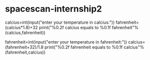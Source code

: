 # spacescan-internship2
calcius=int(input("enter your temperature in calcius:"))
fahrenheit=(calcius*1.8)+32
print("%0.2f calcius equals to %0.1f fahrenheit"%(calcius,fahrenheit))

fahrenheit=int(input("enter your temperature in fahrenheit:"))
calcius=(fahrenheit+32)/1.8
print("%0.2f fahrenheit equals to %0.1f calcius"%(fahrenheit,calcius))

